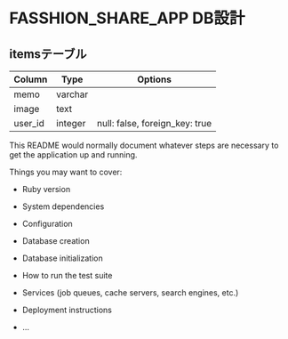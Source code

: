# FASSHION_SHARE_APP DB設計
## itemsテーブル
|Column|Type|Options|
|------|----|-------|
|memo|varchar||
|image|text||
|user_id|integer|null: false, foreign_key: true|

This README would normally document whatever steps are necessary to get the
application up and running.

Things you may want to cover:

* Ruby version

* System dependencies

* Configuration

* Database creation

* Database initialization

* How to run the test suite

* Services (job queues, cache servers, search engines, etc.)

* Deployment instructions

* ...
